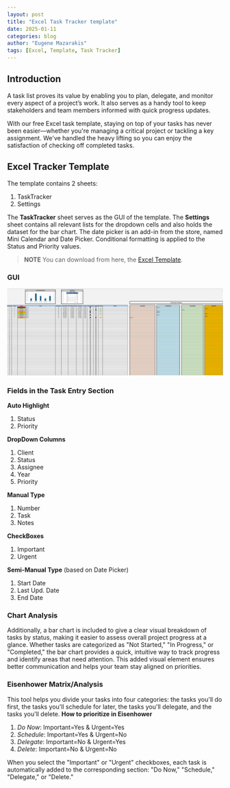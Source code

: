 ```yaml
---
layout: post
title: "Excel Task Tracker template" 
date: 2025-01-11
categories: blog
author: "Eugene Mazarakis"
tags: [Excel, Template, Task Tracker]
---
```


## Introduction
A task list proves its value by enabling you to plan, delegate, and monitor every aspect of a project’s work. It also serves as a handy tool to keep stakeholders and team members informed with quick progress updates.

With our free Excel task template, staying on top of your tasks has never been easier—whether you're managing a critical project or tackling a key assignment. We've handled the heavy lifting so you can enjoy the satisfaction of checking off completed tasks.

## Excel Tracker Template
The template contains 2 sheets:
1. TaskTracker
2. Settings

The **TaskTracker** sheet serves as the GUI of the template.
The **Settings** sheet contains all relevant lists for the dropdown cells and also holds the dataset for the bar chart.
The date picker is an add-in from the store, named Mini Calendar and Date Picker.
Conditional formatting is applied to the Status and Priority values.

> **NOTE**
> You can download from here, the [Excel Template](https://github.com/EMazarakis/EMazarakis.github.io/blob/main/assets/Img/BlogImages/006.BlogPost_11_01_2025/TaskTracker_Template.xlsx).

### GUI
![Photo 0](/assets/Img/BlogImages/006.BlogPost_11_01_2025/000.Task_Tracker_gui.PNG)


### Fields in the Task Entry Section
**Auto Highlight**
1. Status
2. Priority

**DropDown Columns**
1. Client
2. Status
3. Assignee
4. Year
5. Priority

**Manual Type**
1. Number
2. Task
3. Notes

**CheckBoxes**
1. Important
2. Urgent

**Semi-Manual Type** (based on Date Picker)
1. Start Date
2. Last Upd. Date
3. End Date

### Chart Analysis
Additionally, a bar chart is included to give a clear visual breakdown of tasks by status, making it easier to assess overall project progress at a glance. Whether tasks are categorized as "Not Started," "In Progress," or "Completed," the bar chart provides a quick, intuitive way to track progress and identify areas that need attention. This added visual element ensures better communication and helps your team stay aligned on priorities.

### Eisenhower Matrix/Analysis
This tool helps you divide your tasks into four categories: the tasks you'll do first, the tasks you'll schedule for later, the tasks you'll delegate, and the tasks you'll delete.
**How to prioritize in Eisenhower**
1. *Do Now*:   Important=Yes & Urgent=Yes
2. *Schedule*: Important=Yes & Urgent=No
3. *Delegate*: Important=No  & Urgent=Yes
4. *Delete*:   Important=No  & Urgent=No

When you select the "Important" or "Urgent" checkboxes, each task is automatically added to the corresponding section: "Do Now," "Schedule," "Delegate," or "Delete."
